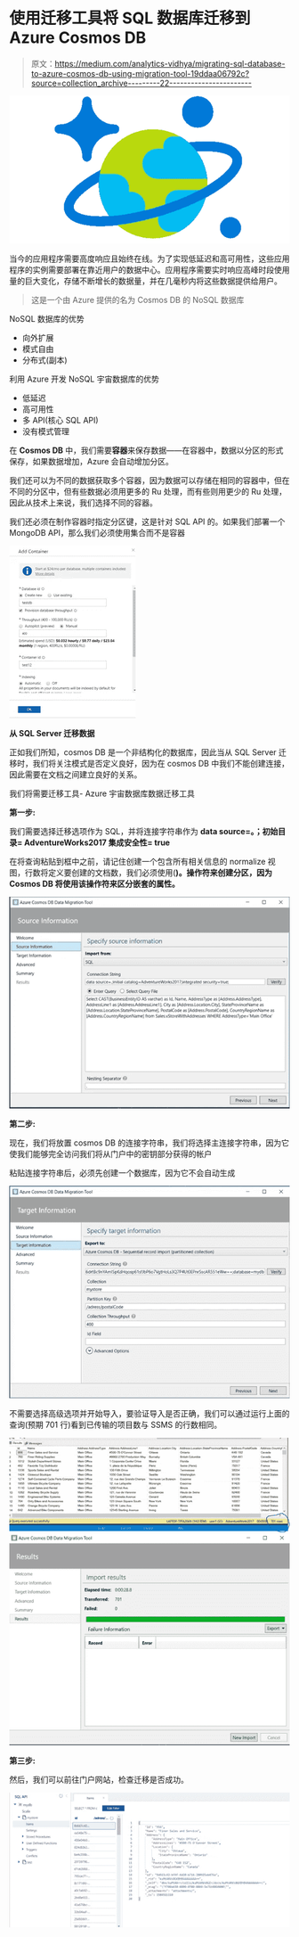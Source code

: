 # 使用迁移工具将 SQL 数据库迁移到 Azure Cosmos DB

> 原文：<https://medium.com/analytics-vidhya/migrating-sql-database-to-azure-cosmos-db-using-migration-tool-19ddaa06792c?source=collection_archive---------22----------------------->

![](img/555b330d51fa3f04380821acb90ec203.png)

当今的应用程序需要高度响应且始终在线。为了实现低延迟和高可用性，这些应用程序的实例需要部署在靠近用户的数据中心。应用程序需要实时响应高峰时段使用量的巨大变化，存储不断增长的数据量，并在几毫秒内将这些数据提供给用户。

> 这是一个由 Azure 提供的名为 Cosmos DB 的 NoSQL 数据库

NoSQL 数据库的优势

*   向外扩展
*   模式自由
*   分布式(副本)

利用 Azure 开发 NoSQL 宇宙数据库的优势

*   低延迟
*   高可用性
*   多 API(核心 SQL API)
*   没有模式管理

在 **Cosmos DB** 中，我们需要**容器**来保存数据——在容器中，数据以分区的形式保存，如果数据增加，Azure 会自动增加分区。

我们还可以为不同的数据获取多个容器，因为数据可以存储在相同的容器中，但在不同的分区中，但有些数据必须用更多的 Ru 处理，而有些则用更少的 Ru 处理，因此从技术上来说，我们选择不同的容器。

我们还必须在制作容器时指定分区键，这是针对 SQL API 的。如果我们部署一个 MongoDB API，那么我们必须使用集合而不是容器

![](img/be378796fa56d4c5b1a33b61ca515345.png)

**从 SQL Server 迁移数据**

正如我们所知，cosmos DB 是一个非结构化的数据库，因此当从 SQL Server 迁移时，我们将关注模式是否定义良好，因为在 cosmos DB 中我们不能创建连接，因此需要在文档之间建立良好的关系。

我们将需要迁移工具- Azure 宇宙数据库数据迁移工具

**第一步:**

我们需要选择迁移选项作为 SQL，并将连接字符串作为 **data source=。；初始目录= AdventureWorks2017 集成安全性= true**

在将查询粘贴到框中之前，请记住创建一个包含所有相关信息的 normalize 视图，行数将定义要创建的文档数，我们必须使用(**)。操作符来创建分区，因为 Cosmos DB 将使用该操作符来区分嵌套的属性。**

![](img/53cc4b26a6c769ef6111ec7b975d3f34.png)

**第二步:**

现在，我们将放置 cosmos DB 的连接字符串，我们将选择主连接字符串，因为它使我们能够完全访问我们将从门户中的密钥部分获得的帐户

粘贴连接字符串后，必须先创建一个数据库，因为它不会自动生成

![](img/8d8e29c8482c7060d9db0be206f696c8.png)

不需要选择高级选项并开始导入，要验证导入是否正确，我们可以通过运行上面的查询(预期 701 行)看到已传输的项目数与 SSMS 的行数相同。

![](img/3227b6afed2b6f87c1763f50228ed3a5.png)![](img/68a4689494f5bc01df89fbaa35763e7f.png)

**第三步:**

然后，我们可以前往门户网站，检查迁移是否成功。

![](img/ceb53cb137ae31abeb4fcd664f633299.png)